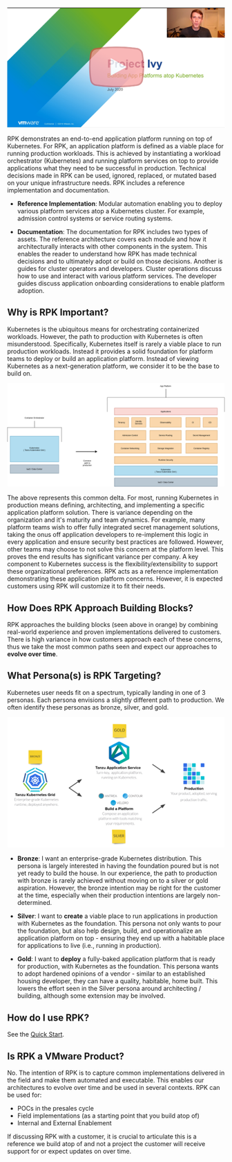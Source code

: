 [![RPK Overview Video](images/rpk-play.png)](https://drive.google.com/file/d/1JAlTCt1NdvgndXLrb0AFSejGb1BTV7Mm/view?usp=sharing)

RPK demonstrates an end-to-end application platform running on top of
Kubernetes. For RPK, an application platform is defined as a viable place for running
production workloads. This is achieved by instantiating a workload orchestrator
(Kubernetes) and running platform services on top to provide applications what
they need to be successful in production. Technical decisions made in RPK can be used,
ignored, replaced, or mutated based on your unique infrastructure needs. RPK
includes a reference implementation and documentation.

* **Reference Implementation**: Modular automation enabling you to deploy
various platform services atop a Kubernetes cluster. For example, admission
control systems or service routing systems.

* **Documentation**: The documentation for RPK includes two types of assets. The
reference architecture covers each module and how it architecturally interacts
with other components in the system. This enables the reader to understand how
RPK has made technical decisions and to ultimately adopt or build on those
decisions. Another is guides for cluster operators and developers. Cluster
operations discuss how to use and interact with various platform services.
The developer guides discuss application onboarding considerations to enable
platform adoption.

## Why is RPK Important?

Kubernetes is the ubiquitous means for orchestrating containerized workloads.
However, the path to production with Kubernetes is often misunderstood. Specifically,
Kubernetes itself is rarely a viable place to run production workloads. Instead
it provides a solid foundation for platform teams to deploy or build an
application platform. Instead of viewing Kubernetes as a next-generation
platform, we consider it to be the base to build on.

![Kubernetes platform composition](images/kubernetes-platform-composition.png)

The above represents this common delta. For most, running Kubernetes in
production means defining, architecting, and implementing a specific
application platform solution. There is variance depending on the
organization and it's maturity and team dynamics. For example, many platform teams
wish to offer fully integrated secret management solutions, taking the onus off
application developers to re-implement this logic in every application and ensure
security best practices are followed. However, other teams may choose  to not
solve this concern at the platform level. This proves the end results has
significant variance per company. A key component to Kubernetes success is the
flexibility/extensibility to support these organizational preferences. RPK acts
as a reference implementation demonstrating these application platform
concerns. However, it is expected customers using RPK will customize it to
fit their needs.

## How Does RPK Approach Building Blocks?

RPK approaches the building blocks (seen above in orange) by combining real-world
experience and proven implementations delivered to customers. There is high variance
in how customers approach each of these concerns, thus we take the most common
paths seen and expect our approaches to **evolve over time**.

## What Persona(s) is RPK Targeting?

Kubernetes user needs fit on a spectrum, typically landing in
one of 3 personas. Each persona envisions a slightly different path to
production. We often identify these personas as bronze, silver, and gold.

![Bronze-Silver-Gold](images/bronze-silver-gold.png)

* **Bronze**: I want an enterprise-grade Kubernetes distribution. This persona
is largely interested in having the foundation poured but is not yet ready to
build the house. In our experience, the path to production with bronze is rarely
achieved without moving on to a silver or gold aspiration. However, the bronze
intention may be right for the customer at the time, especially when their
production intentions are largely non-determined.

* **Silver**: I want to **create** a viable place to run applications in production
with Kubernetes as the foundation. This persona not only wants to pour the
foundation, but also help design, build, and operationalize an application
platform on top - ensuring they end up with a habitable place for
applications to live (i.e., running in production).

* **Gold**: I want to **deploy** a fully-baked application platform that is
ready for production, with Kubernetes as the foundation. This persona wants to
adopt hardened opinions of a vendor - similar to an established housing developer,
they can have a quality, habitable, home built. This lowers the effort seen in
the Silver persona around architecting / building, although some extension may
be involved.

## How do I use RPK?

See the [Quick Start](docs/QUICKSTART.md).

## Is RPK a VMware Product?

No. The intention of RPK is to capture common implementations delivered in the
field and make them automated and executable. This enables our architectures to
evolve over time and be used in several contexts. RPK can be used for:

* POCs in the presales cycle
* Field implementations (as a starting point that you build atop of)
* Internal and External Enablement

If discussing RPK with a customer, it is crucial to articulate this is a reference
we build atop of and not a project the customer will receive support for or
expect updates on over time.
